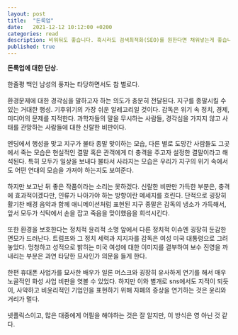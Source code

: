 ```yaml
---
layout: post
title:  "돈룩업"
date:   2021-12-12 10:12:00 +0200
categories: read
description: 비워둬도 좋습니다. 혹시라도 검색최적화(SEO)를 원한다면 채워넣는게 좋습니다.
published: true
---
```

**돈룩업에 대한 단상.**
<br>
<br>
한줄평 백인 남성의 풍자는 타당하면서도 참 별로다. 
<br>
<br>
환경문제에 대한 경각심을 말하고자 하는 의도가 충분히 전달된다. 지구를 종말시킬 수 있는 거대한 행성. 기후위기의 가장 쉬운 알레고리일 것이다. 감독은 위기 속 정치, 경제, 미디어의 문제를 지적한다. 과학자들의 말을 무시하는 사람들, 경각심을 가지지 않고 사태를 관망하는 사람들에 대한 신랄한 비판이다. 
<br>
<br>
엔딩에서 행성을 맞고 지구가 불타 종말 맞이하는 모습, 다른 별로 도망간 사람들도 그곳에서 죽는 모습은 현실적인 결말 혹은 관객에게 더 충격을 주고자 설정한 결말이라고 해석된다. 특히 모두가 일상을 보내다 불타서 사라지는 모습은 우리가 지구의 위기 속에서도 어떤 연대의 모습을 가져야 하는지도 보여준다. 
<br>
<br>
하지만 보고난 뒤 좋은 작품이라는 소리는 못하겠다. 신랄한 비판만 가득한 부분은, 충격에 효과적이겠다만, 인류가 나아가야 하는 방향이란 메세지를 흐린다. 단적으로 굉장히 활기찬 배경 음악과 함께 애니메이션처럼 표현된 지구 종말은 감독의 냉소가 가득해서, 앞서 모두가 식탁에서 손을 잡고 죽음을 맞이했음을 희석시킨다. 
<br>
<br>
또한 환경을 보호한다는 정치적 윤리적 소명 앞에서 다른 정치적 이슈엔 굉장히 둔감한 면모가 드러난다. 트럼프와 그 정치 세력과 지지자를 감독은 여성 미국 대통령으로 그려놓았다. 멍청하고 성적으로 밝히는 미국 여성에 대한 이미지를 결부하여 보수 진영을 까내리는 부분은 과연 타당한 묘사인가 의문을 들게 한다. 
<br>
<br>
한편 휴대폰 사업가를 묘사한 배우가 일론 머스크와 굉장히 유사하게 연기를 해서 매우 노골적인 화성 사업 비판을 엿볼 수 있었다. 하지만 이와 별개로 sns에서도 지적이 되듯이, 사악하고 비윤리적인 기업인을 표현하기 위해 자폐의 증상을 연기하는 것은 윤리와 거리가 멀다. 
<br>
<br>
넷플릭스이고, 많은 대중에게 어필을 해야하는 것은 잘 알지만, 이 방식은 영 아닌 것 같다.